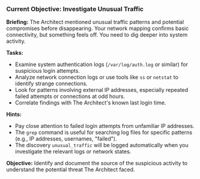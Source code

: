 ### Current Objective: Investigate Unusual Traffic

**Briefing:** The Architect mentioned unusual traffic patterns and potential compromises before disappearing. Your network mapping confirms basic connectivity, but something feels off. You need to dig deeper into system activity.

**Tasks:**
- Examine system authentication logs (`/var/log/auth.log` or similar) for suspicious login attempts.
- Analyze network connection logs or use tools like `ss` or `netstat` to identify strange connections.
- Look for patterns involving external IP addresses, especially repeated failed attempts or connections at odd hours.
- Correlate findings with The Architect's known last login time.

**Hints:**
- Pay close attention to failed login attempts from unfamiliar IP addresses.
- The `grep` command is useful for searching log files for specific patterns (e.g., IP addresses, usernames, "failed").
- The discovery `unusual_traffic` will be logged automatically when you investigate the relevant logs or network states.

**Objective:** Identify and document the source of the suspicious activity to understand the potential threat The Architect faced.
